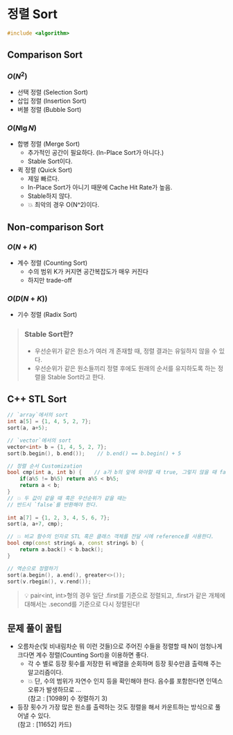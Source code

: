 # 정렬 Sort
```cpp
#include <algorithm>
```

## Comparison Sort
### $O(N^2)$
* 선택 정렬 (Selection Sort)
* 삽입 정렬 (Insertion Sort)
* 버블 정렬 (Bubble Sort)

### $O(N \lg N)$
* 합병 정렬 (Merge Sort)
  * 추가적인 공간이 필요하다. (In-Place Sort가 아니다.)
  * Stable Sort이다.
* 퀵 정렬 (Quick Sort)
  * 제일 빠르다.
  * In-Place Sort가 아니기 때문에 Cache Hit Rate가 높음.
  * Stable하지 않다.
  * 💥 최악의 경우 O(N^2)이다.

## Non-comparison Sort
### $O(N+K)$
* 계수 정렬 (Counting Sort)
  * 수의 범위 K가 커지면 공간복잡도가 매우 커진다
  * 하지만 trade-off
### $O(D(N+K))$
* 기수 정렬 (Radix Sort)

> ### Stable Sort란?
> * 우선순위가 같은 원소가 여러 개 존재할 때, 정렬 결과는 유일하지 않을 수 있다.
> * 우선순위가 같은 원소들끼리 정렬 후에도 원래의 순서를 유지하도록 하는 정렬을 Stable Sort라고 한다.

## C++ STL Sort
```cpp
// `array`에서의 sort
int a[5] = {1, 4, 5, 2, 7};
sort(a, a+5);
```
```cpp
// `vector`에서의 sort
vector<int> b = {1, 4, 5, 2, 7};
sort(b.begin(), b.end());    // b.end() == b.begin() + 5
```
```cpp
// 정렬 순서 Customization
bool cmp(int a, int b) {    // a가 b의 앞에 와야할 때 true, 그렇지 않을 때 false
    if(a%5 != b%5) return a%5 < b%5;
    return a < b;
}
// 💥 두 값이 같을 때 혹은 우선순위가 같을 때는
// 반드시 `false`를 반환해야 한다.
​
int a[7] = {1, 2, 3, 4, 5, 6, 7};
sort(a, a+7, cmp);
```
```cpp
// 💥 비교 함수의 인자로 STL 혹은 클래스 객체를 전달 시에 reference를 사용한다.
bool cmp(const string& a, const string& b) {
    return a.back() < b.back();
}
```
```cpp
// 역순으로 정렬하기
sort(a.begin(), a.end(), greater<>());
sort(v.rbegin(), v.rend());
```
> 💡 pair<int, int>형의 경우 일단 .first를 기준으로 정렬되고, .first가 같은 개체에 대해서는 .second를 기준으로 다시 정렬된다!

## 문제 풀이 꿀팁
* 오름차순(및 비내림차순 뭐 이런 것들)으로 주어진 수들을 정렬할 때 N이 엄청나게 크다면 계수 정렬(Counting Sort)을 이용하면 좋다.
  * 각 수 별로 등장 횟수를 저장한 뒤 배열을 순회하며 등장 횟수만큼 출력해 주는 알고리즘이다.
  * 💥 단, 수의 범위가 자연수 인지 등을 확인해야 한다. 음수를 포함한다면 인덱스 오류가 발생하므로 ...  
  (참고 : [10989] 수 정렬하기 3)
* 등장 횟수가 가장 많은 원소를 출력하는 것도 정렬을 해서 카운트하는 방식으로 풀어낼 수 있다.  
  (참고 : [11652] 카드)
​